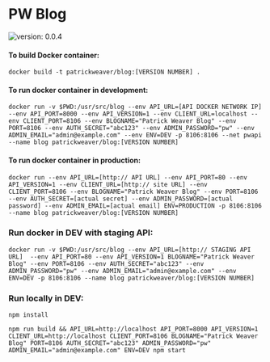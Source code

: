 PW Blog
==
![version: 0.0.4](https://img.shields.io/badge/version-0.0.4-green.svg?style=flat-square)

#### To build Docker container:

`docker build -t patrickweaver/blog:[VERSION NUMBER] .`

#### To run docker container in development:

`docker run -v $PWD:/usr/src/blog --env API_URL=[API DOCKER NETWORK IP] --env API_PORT=8000 --env API_VERSION=1 --env CLIENT_URL=localhost --env CLIENT_PORT=8106 --env BLOGNAME="Patrick Weaver Blog"
--env PORT=8106
--env AUTH_SECRET="abc123"
--env ADMIN_PASSWORD="pw"
--env ADMIN_EMAIL="admin@example.com" --env ENV=DEV -p 8106:8106 --net pwapi --name blog patrickweaver/blog:[VERSION NUMBER]`

#### To run docker container in production:

`docker run --env API_URL=[http:// API URL] --env API_PORT=80 --env API_VERSION=1 --env CLIENT_URL=[http:// site URL] --env CLIENT_PORT=8106 --env BLOGNAME="Patrick Weaver Blog" --env PORT=8106 --env AUTH_SECRET=[actual secret]
--env ADMIN_PASSWORD=[actual password]
--env ADMIN_EMAIL=[actual email] ENV=PRODUCTION -p 8106:8106 --name blog patrickweaver/blog:[VERSION NUMBER]`


### Run docker in DEV with staging API:
`docker run -v $PWD:/usr/src/blog --env API_URL=[http:// STAGING API URL]  --env API_PORT=80 --env API_VERSION=1 BLOGNAME="Patrick Weaver Blog"
--env PORT=8106
--env AUTH_SECRET="abc123"
--env ADMIN_PASSWORD="pw"
--env ADMIN_EMAIL="admin@example.com" --env ENV=DEV -p 8106:8106 --name blog patrickweaver/blog:[VERSION NUMBER]`


### Run locally in DEV:
```
npm install

npm run build && API_URL=http://localhost API_PORT=8000 API_VERSION=1 CLIENT_URL=http://localhost CLIENT_PORT=8106 BLOGNAME="Patrick Weaver Blog" PORT=8106 AUTH_SECRET="abc123" ADMIN_PASSWORD="pw" ADMIN_EMAIL="admin@example.com" ENV=DEV npm start
```

